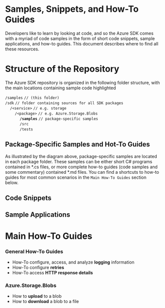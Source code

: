 # Samples, Snippets, and How-To Guides

Developers like to learn by looking at code, and so the Azure SDK comes with a myriad of code samples in the form of short code snippets, sample applications, and how-to guides. This document describes where to find all these resources.

# Structure of the Repository
The Azure SDK repository is organized in the following folder structure, with the main locations containing sample code highlighted

`/samples` ```// (this folder)```<br>
`/sdk` ```// folder containing sources for all SDK packages```<br>
&nbsp;&nbsp;&nbsp;&nbsp;`/<service>` ```// e.g. storage```<br>
&nbsp;&nbsp;&nbsp;&nbsp;&nbsp;&nbsp;&nbsp;&nbsp;`/<package>` ```// e.g. Azure.Storage.Blobs```<br>
&nbsp;&nbsp;&nbsp;&nbsp;&nbsp;&nbsp;&nbsp;&nbsp;&nbsp;&nbsp;&nbsp;&nbsp;**`/samples`** ```// package-specific samples```<br>
&nbsp;&nbsp;&nbsp;&nbsp;&nbsp;&nbsp;&nbsp;&nbsp;&nbsp;&nbsp;&nbsp;&nbsp;`/src`<br>
&nbsp;&nbsp;&nbsp;&nbsp;&nbsp;&nbsp;&nbsp;&nbsp;&nbsp;&nbsp;&nbsp;&nbsp;`/tests`<br>

## Package-Specific Samples and Hot-To Guides
As illustrated by the diagram above, package-specific samples are located in each package folder. These samples can be either short C# programs contained in *.cs files, or more complete how-to guides (code samples and some commentary) contained *.md files. You can find a shortcuts to how-to guides for most common scenarios in the `Main How-To Guides` section below.

## Code Snippets

## Sample Applications

# Main How-To Guides

### General How-To Guides
- How-To configure, access, and analyze **logging** information 
- How-To configure **retries**
- How-To access **HTTP response details**

### Azure.Storage.Blobs
- How to **upload** to a blob
- How to **download** a blob to a file

